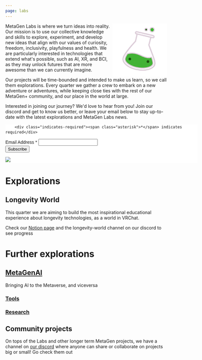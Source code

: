 ```yaml
---
page: labs
---
```


<img alt="metagen labs logo" src="img/beaker_logo.png" width="170px" style="float:right;"/>

MetaGen Labs is where we turn ideas into reality. Our mission is to use our collective knowledge and skills to explore, experiment, and develop new ideas that align with our values of curiosity, freedom, inclusivity, playfulness and health. We are particularly interested in technologies that extend what's possible, such as AI, XR, and BCI, as they may unlock futures that are more awesome than we can currently imagine.

Our projects will be time-bounded and intended to make us learn, so we call them explorations. Every quarter we gather a crew to embark on a new adventure or adventures, while keeping close ties with the rest of our MetaGen+ community, and our place in the world at large.

Interested in joining our journey? We'd love to hear from you! Join our discord and get to know us better, or leave your email below to stay up-to-date with the latest explorations and MetaGen Labs news.

<!-- Begin Mailchimp Signup Form -->
<link href="//cdn-images.mailchimp.com/embedcode/classic-071822.css" rel="stylesheet" type="text/css">
<style type="text/css">
	#mc_embed_signup{background:#fff; clear:left; font:14px Helvetica,Arial,sans-serif;  width:600px;}
	/* Add your own Mailchimp form style overrides in your site stylesheet or in this style block.
	   We recommend moving this block and the preceding CSS link to the HEAD of your HTML file. */
</style>
<div id="mc_embed_signup">
    <form action="https://metagen.us12.list-manage.com/subscribe/post?u=1f20a8bfa0ab845e054bdeed2&amp;id=d05b72eeda&amp;f_id=004f42e0f0" method="post" id="mc-embedded-subscribe-form" name="mc-embedded-subscribe-form" class="validate" target="_blank" novalidate>
        <div id="mc_embed_signup_scroll">
        
        <div class="indicates-required"><span class="asterisk">*</span> indicates required</div>
<div class="mc-field-group">
	<label for="mce-EMAIL">Email Address  <span class="asterisk">*</span>
</label>
	<input type="email" value="" name="EMAIL" class="required email" id="mce-EMAIL" required>
	<span id="mce-EMAIL-HELPERTEXT" class="helper_text"></span>
</div>
	<div id="mce-responses" class="clear foot">
		<div class="response" id="mce-error-response" style="display:none"></div>
		<div class="response" id="mce-success-response" style="display:none"></div>
	</div>    <!-- real people should not fill this in and expect good things - do not remove this or risk form bot signups-->
    <div style="position: absolute; left: -5000px;" aria-hidden="true"><input type="text" name="b_1f20a8bfa0ab845e054bdeed2_d05b72eeda" tabindex="-1" value=""></div>
        <div class="optionalParent">
            <div class="clear foot">
                <input type="submit" value="Subscribe" name="subscribe" id="mc-embedded-subscribe" class="button">
                <p class="brandingLogo"><a href="http://eepurl.com/ijbwjf" title="Mailchimp - email marketing made easy and fun"><img src="https://eep.io/mc-cdn-images/template_images/branding_logo_text_dark_dtp.svg"></a></p>
            </div>
        </div>
    </div>
</form>
</div>
<script type='text/javascript' src='//s3.amazonaws.com/downloads.mailchimp.com/js/mc-validate.js'></script><script type='text/javascript'>(function($) {window.fnames = new Array(); window.ftypes = new Array();fnames[0]='EMAIL';ftypes[0]='email';fnames[1]='FNAME';ftypes[1]='text';fnames[2]='LNAME';ftypes[2]='text';fnames[3]='ADDRESS';ftypes[3]='address';fnames[4]='PHONE';ftypes[4]='phone';fnames[5]='BIRTHDAY';ftypes[5]='birthday';}(jQuery));var $mcj = jQuery.noConflict(true);</script>
<!--End mc_embed_signup-->

# Explorations

## Longevity World

This quarter we are aiming to build the most inspirational educational experience about longevity technologies, as a world in VRChat.

Check our [Notion page](https://thunder-zinc-cf1.notion.site/Longevity-Edu-inspirational-VRChat-world-238632ca7ffd4903bd398a6ab32687d9) and the longevity-world channel on our discord to see progress

# Further explorations

## [MetaGenAI](/ai)

Bringing AI to the Metaverse, and viceversa
                                                                                        
### [Tools](/tools)

### [Research](/research)

## Community projects

On tops of the Labs and other longer term MetaGen projects, we have a channel on [our discord](/discord) where anyone can share or collaborate on projects big or small! Go check them out
